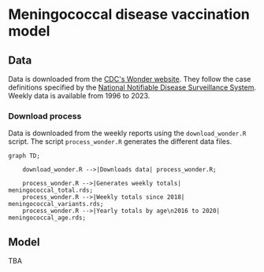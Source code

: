 # Meningococcal disease vaccination model

## Data

Data is downloaded from the [CDC's Wonder website](https://wonder.cdc.gov/nndss/nndss_weekly_tables_menu.asp). They follow the case definitions specified by the [National Notifiable Disease Surveillance System](https://ndc.services.cdc.gov/conditions/meningococcal-disease/). Weekly data is available from 1996 to 2023. 

### Download process

Data is downloaded from the weekly reports using the `download_wonder.R` script. The script `process_wonder.R` generates the different data files. 

```mermaid
graph TD;

    download_wonder.R -->|Downloads data| process_wonder.R;
    
    process_wonder.R -->|Generates weekly totals| meningococcal_total.rds;
    process_wonder.R -->|Weekly totals since 2018| meningococcal_variants.rds;
    process_wonder.R -->|Yearly totals by age\n2016 to 2020| meningococcal_age.rds;
```

## Model

TBA